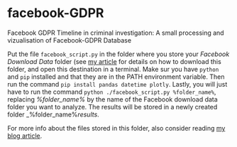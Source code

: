 # facebook-GDPR
Facebook GDPR Timeline in criminal investigation: A small processing and vizualisation of Facebook-GDPR Database


  Put the file `facebook_script.py` in the folder where you store your _Facebook Download Data_ folder (see [my article](https://clairebilat.github.io/forensic-data-stories/2021-01-07-facebook-rgpd/) for details on how to download this folder, and open this destination in a terminal. Make sur you have `python` and `pip` installed and that they are in the PATH environment variable. Then run the command `pip install pandas datetime plotly`. Lastly, you will just have to run the command `python ./facebook_script.py %folder_name%`, replacing _%folder_name%_ by the name of the Facebook download data folder you want to analyze. The results will be stored in a newly created folder _%folder_name%_results_.
  
  For more info about the files stored in this folder, also consider reading [my blog article](https://clairebilat.github.io/forensic-data-stories/2021-01-07-facebook-rgpd/).


